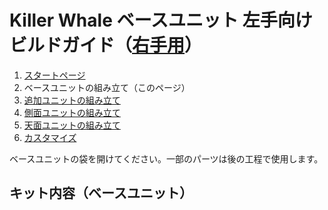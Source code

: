 # Killer Whale ベースユニット 左手向けビルドガイド（[右手用](../右手用/ベースユニット.md)）

1. [スタートページ](../README.md)
2. ベースユニットの組み立て（このページ）
3. [追加ユニットの組み立て](../左手用/追加ユニット.md)
5. [側面ユニットの組み立て](../左手用/側面ユニット.md)
6. [天面ユニットの組み立て](../左手用/天面ユニット.md)
7. [カスタマイズ](../左手用/カスタマイズ.md)

ベースユニットの袋を開けてください。一部のパーツは後の工程で使用します。

## キット内容（ベースユニット）
